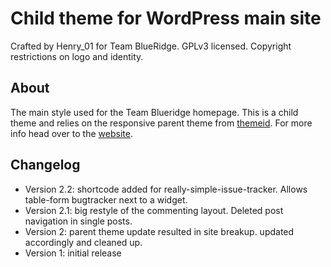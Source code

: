 Child theme for WordPress main site
===================================
Crafted by Henry_01 for Team BlueRidge. GPLv3 licensed. Copyright restrictions on logo and identity. 

About
----
The main style used for the Team Blueridge homepage. This is a child theme and relies on the responsive parent theme from [themeid].
For more info head over to the [website].

Changelog
---------
* Version 2.2: shortcode added for really-simple-issue-tracker. Allows table-form bugtracker next to a widget.
* Version 2.1: big restyle of the commenting layout. Deleted post navigation in single posts.
* Version 2: parent theme update resulted in site breakup. updated accordingly and cleaned up.
* Version 1: initial release

[themeid]: http://themeid.com/responsive-theme/
[website]: http://teamblueridge.org